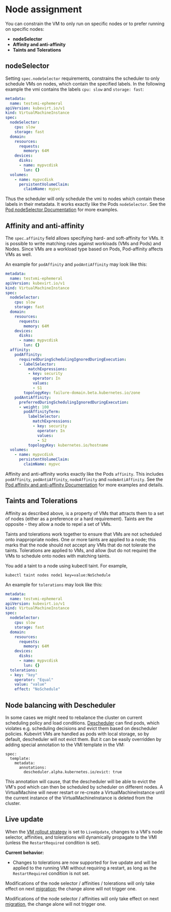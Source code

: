 # Node assignment

You can constrain the VM to only run on specific nodes or to prefer
running on specific nodes:

-   **nodeSelector**
-   **Affinity and anti-affinity**
-   **Taints and Tolerations**


## nodeSelector

Setting `spec.nodeSelector` requirements, constrains the scheduler to
only schedule VMs on nodes, which contain the specified labels. In the
following example the vmi contains the labels `cpu: slow` and
`storage: fast`:

```yaml
metadata:
  name: testvmi-ephemeral
apiVersion: kubevirt.io/v1
kind: VirtualMachineInstance
spec:
  nodeSelector:
    cpu: slow
    storage: fast
  domain:
    resources:
      requests:
        memory: 64M
    devices:
      disks:
      - name: mypvcdisk
        lun: {}
  volumes:
    - name: mypvcdisk
      persistentVolumeClaim:
        claimName: mypvc
```

Thus the scheduler will only schedule the vmi to nodes which contain
these labels in their metadata. It works exactly like the Pods
`nodeSelector`. See the [Pod nodeSelector
Documentation](https://kubernetes.io/docs/concepts/configuration/assign-pod-node/#nodeselector)
for more examples.


## Affinity and anti-affinity

The `spec.affinity` field allows specifying hard- and soft-affinity for
VMs. It is possible to write matching rules against workloads (VMs and
Pods) and Nodes. Since VMs are a workload type based on Pods,
Pod-affinity affects VMs as well.

An example for `podAffinity` and `podAntiAffinity` may look like this:

```yaml
metadata:
  name: testvmi-ephemeral
apiVersion: kubevirt.io/v1
kind: VirtualMachineInstance
spec:
  nodeSelector:
    cpu: slow
    storage: fast
  domain:
    resources:
      requests:
        memory: 64M
    devices:
      disks:
      - name: mypvcdisk
        lun: {}
  affinity:
    podAffinity:
      requiredDuringSchedulingIgnoredDuringExecution:
      - labelSelector:
          matchExpressions:
          - key: security
            operator: In
            values:
            - S1
        topologyKey: failure-domain.beta.kubernetes.io/zone
    podAntiAffinity:
      preferredDuringSchedulingIgnoredDuringExecution:
      - weight: 100
        podAffinityTerm:
          labelSelector:
            matchExpressions:
            - key: security
              operator: In
              values:
              - S2
          topologyKey: kubernetes.io/hostname
  volumes:
    - name: mypvcdisk
      persistentVolumeClaim:
        claimName: mypvc
```

Affinity and anti-affinity works exactly like the Pods `affinity`. This
includes `podAffinity`, `podAntiAffinity`, `nodeAffinity` and
`nodeAntiAffinity`. See the [Pod affinity and anti-affinity
Documentation](https://kubernetes.io/docs/concepts/configuration/assign-pod-node/#affinity-and-anti-affinity)
for more examples and details.


## Taints and Tolerations

Affinity as described above, is a property of VMs that attracts them to
a set of nodes (either as a preference or a hard requirement). Taints
are the opposite - they allow a node to repel a set of VMs.

Taints and tolerations work together to ensure that VMs are not
scheduled onto inappropriate nodes. One or more taints are applied to a
node; this marks that the node should not accept any VMs that do not
tolerate the taints. Tolerations are applied to VMs, and allow (but do
not require) the VMs to schedule onto nodes with matching taints.

You add a taint to a node using kubectl taint. For example,

    kubectl taint nodes node1 key=value:NoSchedule

An example for `tolerations` may look like this:

```yaml
metadata:
  name: testvmi-ephemeral
apiVersion: kubevirt.io/v1
kind: VirtualMachineInstance
spec:
  nodeSelector:
    cpu: slow
    storage: fast
  domain:
    resources:
      requests:
        memory: 64M
    devices:
      disks:
      - name: mypvcdisk
        lun: {}
  tolerations:
  - key: "key"
    operator: "Equal"
    value: "value"
    effect: "NoSchedule"
```
## Node balancing with Descheduler

In some cases we might need to rebalance the cluster on current scheduling policy
and load conditions. [Descheduler](https://github.com/kubernetes-sigs/descheduler)
can find pods, which violates e.g. scheduling decisions and evict them based on descheduler
policies. Kubevirt VMs are handled as pods with local storage, so by default,
descheduler will not evict them. But it can be easily overridden by adding special
annotation to the VMI template in the VM:

```console
spec:
  template:
    metadata:
      annotations:
        descheduler.alpha.kubernetes.io/evict: true
```

This annotation will cause, that the descheduler will be able to evict the VM's pod which can then be
scheduled by scheduler on different nodes. A VirtualMachine will never restart or re-create a
VirtualMachineInstance until the current instance of the VirtualMachineInstance is deleted from the cluster.

## Live update


When the [VM rollout strategy](../user_workloads/vm_rollout_strategies.md) is set to `LiveUpdate`, changes to a VM's node selector, affinities, and tolerations will dynamically propagate to the VMI (unless the `RestartRequired` condition is set).

**Current behavior:**
- Changes to tolerations are now supported for live update and will be applied to the running VMI without requiring a restart, as long as the `RestartRequired` condition is not set.

Modifications of the node selector / affinities / tolerations will only take effect on next [migration](live_migration.md); the change alone will not trigger one.

Modifications of the node selector / affinities will only take effect on next [migration](live_migration.md), the change
alone will not trigger one.
